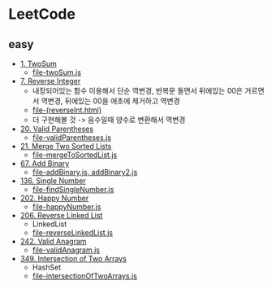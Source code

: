 # LeetCode

## easy
* [1. TwoSum](https://leetcode.com/problems/two-sum/submissions/)
    * [file-twoSum.js](https://github.com/Rachel4858/algorithm/blob/master/leetcode/twoSum.js)
* [7. Reverse Integer](https://leetcode.com/problems/reverse-integer/)
    * 내장되어있는 함수 이용해서 단순 역변경, 반복문 돌면서 뒤에있는 00은 거르면서 역변경, 뒤에있는 00을 애초에 제거하고 역변경
    * [file-(reverseInt.html)](https://github.com/Rachel4858/algorithm/blob/master/leetcode/reverseInt.html)
    * 더 구현해볼 것 -> 음수일때 양수로 변환해서 역변경
* [20. Valid Parentheses](https://leetcode.com/problems/valid-parentheses)
    * [file-validParentheses.js](https://github.com/Rachel4858/algorithm/blob/master/leetcode/validParentheses.js)
* [21. Merge Two Sorted Lists](https://leetcode.com/problems/merge-two-sorted-lists/)
    * [file-mergeToSortedList.js](https://github.com/Rachel4858/algorithm/blob/master/leetcode/mergeToSortedList.js)
* [67. Add Binary](https://leetcode.com/problems/add-binary/)
    * [file-addBinary.js, addBinary2.js](https://github.com/Rachel4858/algorithm/blob/master/leetcode/addBinary.js)
* [136. Single Number](https://leetcode.com/problems/single-number/)
    * [file-findSingleNumber.js](https://github.com/Rachel4858/algorithm/blob/master/codesquad/findsingleNumber.js)
* [202. Happy Number](https://leetcode.com/problems/happy-number/)
    * [file-happyNumber.js](https://github.com/Rachel4858/algorithm/blob/master/codesquad/happyNumber.js)
* [206. Reverse Linked List](https://leetcode.com/problems/reverse-linked-list/)
    * LinkedList
    * [file-reverseLinkedList.js](https://github.com/Rachel4858/algorithm/blob/master/leetcode/reverseLinkedList.js)
* [242. Valid Anagram](https://leetcode.com/problems/valid-anagram/)
    * [file-validAnagram.js](https://github.com/Rachel4858/algorithm/blob/master/leetcode/validAnagram.js)
* [349. Intersection of Two Arrays](https://leetcode.com/problems/reverse-linked-list/)
    * HashSet
    * [file-intersectionOfTwoArrays.js](https://github.com/Rachel4858/algorithm/blob/master/leetcode/intersectionOfTwoArrays.js)
